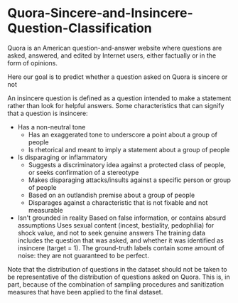 # Quora-Sincere-and-Insincere-Question-Classification


Quora is an American question-and-answer website where questions are asked, answered, and edited by Internet users, either factually or in the form of opinions.

Here our goal is to predict whether a question asked on Quora is sincere or not

An insincere question is defined as a question intended to make a statement rather than look for helpful answers. Some characteristics that can signify that a question is insincere:
- Has a non-neutral tone
  - Has an exaggerated tone to underscore a point about a group of people
  - Is rhetorical and meant to imply a statement about a group of people
- Is disparaging or inflammatory
  - Suggests a discriminatory idea against a protected class of people, or seeks confirmation of a stereotype
  - Makes disparaging attacks/insults against a specific person or group of people
  - Based on an outlandish premise about a group of people
  - Disparages against a characteristic that is not fixable and not measurable
- Isn't grounded in reality
Based on false information, or contains absurd assumptions
Uses sexual content (incest, bestiality, pedophilia) for shock value, and not to seek genuine answers
The training data includes the question that was asked, and whether it was identified as insincere (target = 1). The ground-truth labels contain some amount of noise: they are not guaranteed to be perfect.

Note that the distribution of questions in the dataset should not be taken to be representative of the distribution of questions asked on Quora. This is, in part, because of the combination of sampling procedures and sanitization measures that have been applied to the final dataset.
